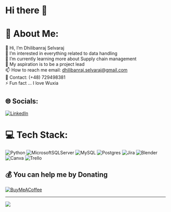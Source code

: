 # Hi there 👋

# 💫 About Me:
👋 Hi, I’m Dhilibanraj Selvaraj<br>👀 I’m interested in everything related to data handling<br>🌱 I’m currently learning more about Supply chain management<br>💞️ My aspiration is to be a project lead<br>📫 How to reach me email: dhilibanraj.selvaraj@gmail.com<br>💬 Contact: (+48) 729498381<br>⚡ Fun fact ... I love Wuxia


## 🌐 Socials:
[![LinkedIn](https://img.shields.io/badge/LinkedIn-%230077B5.svg?logo=linkedin&logoColor=white)](https://www.linkedin.com/in/dhilibanraj-selvaraj-896b10232/)

# 💻 Tech Stack:
![Python](https://img.shields.io/badge/python-3670A0?style=plastic&logo=python&logoColor=ffdd54) ![MicrosoftSQLServer](https://img.shields.io/badge/Microsoft%20SQL%20Sever-CC2927?style=plastic&logo=microsoft%20sql%20server&logoColor=white) ![MySQL](https://img.shields.io/badge/mysql-%2300f.svg?style=plastic&logo=mysql&logoColor=white) ![Postgres](https://img.shields.io/badge/postgres-%23316192.svg?style=plastic&logo=postgresql&logoColor=white) ![Jira](https://img.shields.io/badge/jira-%230A0FFF.svg?style=plastic&logo=jira&logoColor=white) ![Blender](https://img.shields.io/badge/blender-%23F5792A.svg?style=plastic&logo=blender&logoColor=white) ![Canva](https://img.shields.io/badge/Canva-%2300C4CC.svg?style=plastic&logo=Canva&logoColor=white) ![Trello](https://img.shields.io/badge/Trello-%23026AA7.svg?style=plastic&logo=Trello&logoColor=white)



  ## 💰 You can help me by Donating
  [![BuyMeACoffee](https://img.shields.io/badge/Buy%20Me%20a%20Coffee-ffdd00?style=for-the-badge&logo=buy-me-a-coffee&logoColor=black)](https://www.buymeacoffee.com/dhilibanrau)

---
[![](https://visitcount.itsvg.in/api?id=DhilibanrajSelvaraj&icon=7&color=1)](https://visitcount.itsvg.in)



<!-- Proudly created with GPRM ( https://gprm.itsvg.in ) -->
